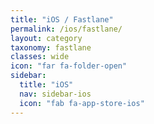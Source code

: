 ```yaml
---
title: "iOS / Fastlane"
permalink: /ios/fastlane/
layout: category
taxonomy: fastlane
classes: wide
icon: "far fa-folder-open"
sidebar:
  title: "iOS"
  nav: sidebar-ios
  icon: "fab fa-app-store-ios"
---
```

